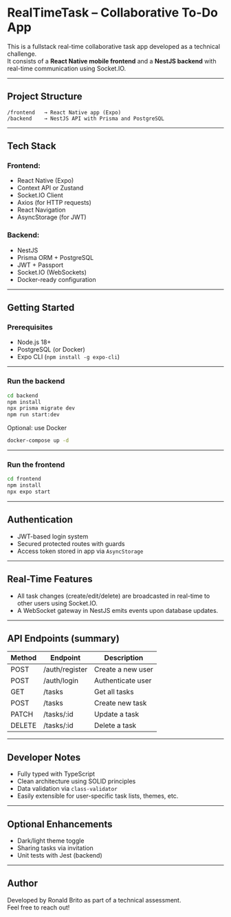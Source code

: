# RealTimeTask – Collaborative To-Do App

This is a fullstack real-time collaborative task app developed as a technical challenge.  
It consists of a **React Native mobile frontend** and a **NestJS backend** with real-time communication using Socket.IO.

---

## Project Structure

```
/frontend   → React Native app (Expo)
/backend    → NestJS API with Prisma and PostgreSQL
```

---

## Tech Stack

### Frontend:
- React Native (Expo)
- Context API or Zustand
- Socket.IO Client
- Axios (for HTTP requests)
- React Navigation
- AsyncStorage (for JWT)

### Backend:
- NestJS
- Prisma ORM + PostgreSQL
- JWT + Passport
- Socket.IO (WebSockets)
- Docker-ready configuration

---

## Getting Started

### Prerequisites
- Node.js 18+
- PostgreSQL (or Docker)
- Expo CLI (`npm install -g expo-cli`)

---

### Run the backend

```bash
cd backend
npm install
npx prisma migrate dev
npm run start:dev
```

Optional: use Docker  
```bash
docker-compose up -d
```

---

### Run the frontend

```bash
cd frontend
npm install
npx expo start
```

---

## Authentication

- JWT-based login system
- Secured protected routes with guards
- Access token stored in app via `AsyncStorage`

---

## Real-Time Features

- All task changes (create/edit/delete) are broadcasted in real-time to other users using Socket.IO.
- A WebSocket gateway in NestJS emits events upon database updates.

---

## API Endpoints (summary)

| Method | Endpoint         | Description           |
|--------|------------------|-----------------------|
| POST   | /auth/register   | Create a new user     |
| POST   | /auth/login      | Authenticate user     |
| GET    | /tasks           | Get all tasks         |
| POST   | /tasks           | Create new task       |
| PATCH  | /tasks/:id       | Update a task         |
| DELETE | /tasks/:id       | Delete a task         |

---

## Developer Notes

- Fully typed with TypeScript
- Clean architecture using SOLID principles
- Data validation via `class-validator`
- Easily extensible for user-specific task lists, themes, etc.

---

## Optional Enhancements

- Dark/light theme toggle
- Sharing tasks via invitation
- Unit tests with Jest (backend)

---

## Author

Developed by Ronald Brito as part of a technical assessment.  
Feel free to reach out!